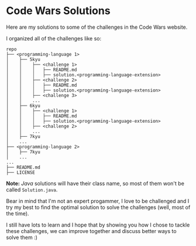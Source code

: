 # Code Wars Solutions
Here are my solutions to some of the challenges in the Code Wars website.

I organized all of the challenges like so:

```
repo
├── <programming-language 1>
│    ├── 5kyu
│    │    ├── <challenge 1>
│    │    │   ├── README.md
│    │    │   ├── solution.<programming-language-extension>
│    │    ├── <challenge 2>
│    │    │   ├── README.md
│    │    │   ├── solution.<programming-language-extension>
│    │    ├── <challenge 3>
│    │    ...
│    ├── 6kyu
│    │    ├── <challenge 1>
│    │    │   ├── README.md
│    │    │   ├── solution.<programming-language-extension>
│    │    ├── <challenge 2>
│    │    ...
│    ├── 7kyu
│    ...
├── <programming-language 2>
│    ├── 7kyu
│    ...
...
├── README.md
├── LICENSE
```

**Note:** _Java_ solutions will have their class name, so most of them won't be called ```Solution.java```.

Bear in mind that I'm not an expert progammer, I love to be challenged and I try my best to find the optimal solution to solve the challenges (well, most of the time).

I still have lots to learn and I hope that by showing you how I chose to tackle these challenges, we can improve together and discuss better ways to solve them :)